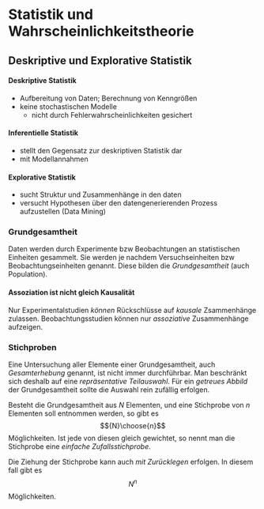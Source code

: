 # Statistik und Wahrscheinlichkeitstheorie

## Deskriptive und Explorative Statistik

#### Deskriptive Statistik 
* Aufbereitung von Daten; Berechnung von Kenngrößen
* keine stochastischen Modelle 
    * nicht durch Fehlerwahrscheinlichkeiten gesichert

#### Inferentielle Statistik 
* stellt den Gegensatz zur deskriptiven Statistik dar
* mit Modellannahmen

#### Explorative Statistik
* sucht Struktur und Zusammenhänge in den daten
* versucht Hypothesen über den datengenerierenden Prozess aufzustellen (Data Mining)

### Grundgesamtheit

Daten werden durch Experimente bzw Beobachtungen an statistischen Einheiten gesammelt. Sie werden je nachdem Versuchseinheiten bzw Beobachtungseinheiten genannt. Diese bilden die _Grundgesamtheit_ (auch Population).

#### Assoziation ist nicht gleich Kausalität

Nur Experimentalstudien _können_ Rückschlüsse auf _kausale_ Zsammenhänge zulassen. Beobachtungsstudien können nur _assoziative_ Zusammenhänge aufzeigen.

### Stichproben

Eine Untersuchung aller Elemente einer Grundgesamtheit, auch _Gesamterhebung_ genannt, ist nicht immer durchführbar. Man beschränkt sich deshalb auf eine _repräsentative Teilauswahl_. Für ein _getreues Abbild_ der Grundgesamtheit sollte die Auswahl rein zufällig erfolgen.

Besteht die Grundgesamtheit aus $N$ Elementen, und eine Stichprobe von $n$ Elementen soll entnommen werden, so gibt es $${N}\choose{n}$$ Möglichkeiten. Ist jede von diesen gleich gewichtet, so nennt man die Stichprobe eine _einfache Zufallsstichprobe_.

Die Ziehung der Stichprobe kann auch _mit Zurücklegen_ erfolgen. In diesem fall gibt es $$N^n$$ Möglichkeiten.


